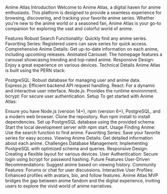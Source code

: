 Anime Atlas
Introduction
Welcome to Anime Atlas, a digital haven for anime enthusiasts. This platform is designed to provide a seamless experience for browsing, discovering, and tracking your favorite anime series. Whether you're new to the anime world or a seasoned fan, Anime Atlas is your go-to companion for exploring the vast and colorful world of anime.

Features
Robust Search Functionality: Quickly find any anime series.
Favoriting Series: Registered users can save series for quick access.
Comprehensive Anime Details: Get up-to-date information on each anime, including upcoming releases.
Animated Carousel: The homepage features a carousel showcasing trending and top-rated anime.
Responsive Design: Enjoy a great experience on various devices.
Technical Details
Anime Atlas is built using the PERN stack:

PostgreSQL: Robust database for managing user and anime data.
Express.js: Efficient backend API request handling.
React: For a dynamic and interactive user interface.
Node.js: Provides the runtime environment.
bcrypt: For secure user authentication.
Setup
To get started with Anime Atlas:

Ensure you have Node.js (version 14+), npm (version 6+), PostgreSQL, and a modern web browser.
Clone the repository.
Run npm install to install dependencies.
Set up PostgreSQL database using the provided schema.
Start the local development server with npm start.
Usage
Finding Anime: Use the search function to find anime.
Favoriting Series: Save your favorite series for easy access.
Viewing Anime Details: Get detailed information about each anime.
Challenges
Database Management: Implementing PostgreSQL with optimized schema and queries.
Responsive Design: Creating a flexible layout for various devices.
User Authentication: Secure login using bcrypt for password hashing.
Future Features
User-Driven Recommendations: Suggest anime based on viewing history.
Community Features: Forums or chat for user discussions.
Interactive User Profiles: Enhanced profiles with avatars, bio, and follow features.
Anime Atlas MVP bridges the gap between anime fandom and the digital experience, inviting users to explore the vivid world of anime narratives.
